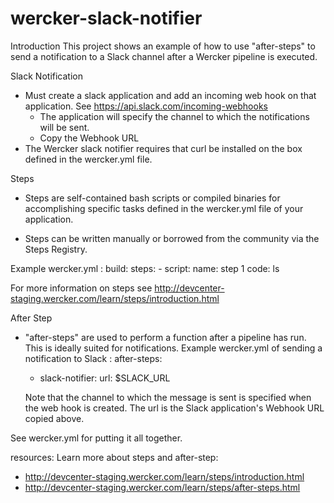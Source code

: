 # wercker-slack-notifier

Introduction
This project shows an example of how to use "after-steps" to send a notification to a Slack channel after a Wercker pipeline is executed.

Slack Notification
- Must create a slack application and add an incoming web hook on that application.
See https://api.slack.com/incoming-webhooks
  - The application will specify the channel to which the notifications will be sent.
  - Copy the Webhook URL
- The Wercker slack notifier requires that curl be installed on the box defined in the wercker.yml file.
  
Steps
- Steps are self-contained bash scripts or compiled binaries for accomplishing 
specific tasks defined in the wercker.yml file of your application. 

- Steps can be written manually or borrowed from the community via the Steps Registry.

Example wercker.yml :
build:
  steps:
    - script:
        name: step 1
        code: ls

For more information on steps see http://devcenter-staging.wercker.com/learn/steps/introduction.html

After Step
- "after-steps" are used to perform a function after a pipeline has run.  This is ideally suited for notifications.
Example wercker.yml of sending a notification to Slack :
  after-steps:
    - slack-notifier:
      url:  $SLACK_URL
      
  Note that the channel to which the message is sent is specified when the web hook is created.
  The url is the Slack application's Webhook URL copied above.

See wercker.yml for putting it all together.


resources:
Learn more about steps and after-step: 
- http://devcenter-staging.wercker.com/learn/steps/introduction.html
- http://devcenter-staging.wercker.com/learn/steps/after-steps.html
